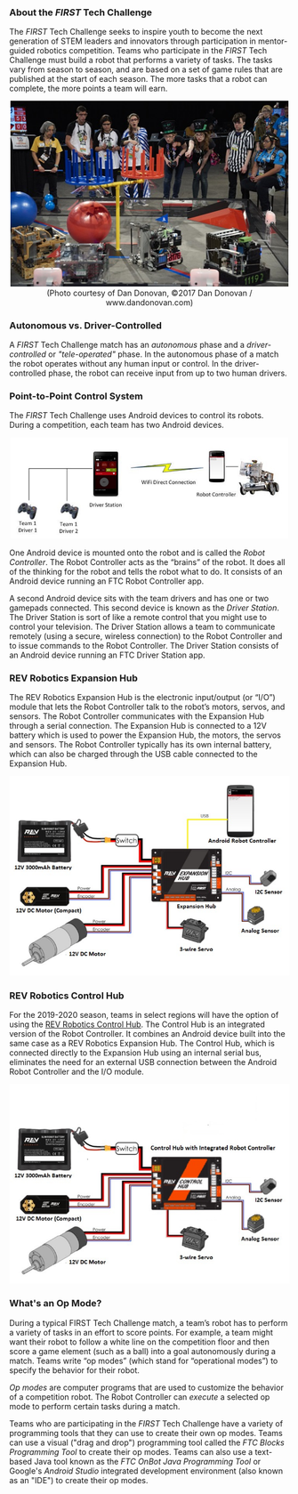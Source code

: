 ### About the _FIRST_ Tech Challenge
The _FIRST_ Tech Challenge seeks to inspire youth to become the next generation of STEM leaders and innovators through participation in mentor-guided robotics competition.  Teams who participate in the _FIRST_ Tech Challenge must build a robot that performs a variety of tasks.  The tasks vary from season to season, and are based on a set of game rules that are published at the start of each season. The more tasks that a robot can complete, the more points a team will earn.

<p align="center"><img src="https://github.com/FIRST-Tech-Challenge/WikiSupport/blob/master/ftc_app/images/HoustonMatchPlay.jpg" width="500"><br/>(Photo courtesy of Dan Donovan, ©2017 Dan Donovan / www.dandonovan.com)<p>


### Autonomous vs. Driver-Controlled
A _FIRST_ Tech Challenge match has an _autonomous_ phase and a _driver-controlled_ or _"tele-operated"_ phase.  In the autonomous phase of a match the robot operates without any human input or control.  In the driver-controlled phase, the robot can receive input from up to two human drivers.

### Point-to-Point Control System
The _FIRST_ Tech Challenge uses Android devices to control its robots.  During a competition, each team has two Android devices.  

<p align="center"><img src="https://github.com/FIRST-Tech-Challenge/WikiSupport/blob/master/ftc_app/images/PointToPointControl.jpg" width="500"><p>

One Android device is mounted onto the robot and is called the _Robot Controller_.  The Robot Controller acts as the “brains” of the robot.  It does all of the thinking for the robot and tells the robot what to do. It consists of an Android device running an FTC Robot Controller app.

A second Android device sits with the team drivers and has one or two gamepads connected.  This second device is known as the _Driver Station_.  The Driver Station is sort of like a remote control that you might use to control your television.  The Driver Station allows a team to communicate remotely (using a secure, wireless connection) to the Robot Controller and to issue commands to the Robot Controller.  The Driver Station  consists of an Android device running an FTC Driver Station app.

### REV Robotics Expansion Hub
The REV Robotics Expansion Hub is the electronic input/output (or “I/O”) module that lets the Robot Controller talk to the robot’s motors, servos, and sensors.  The Robot Controller communicates with the Expansion Hub through a serial connection.  The Expansion Hub is connected to a 12V battery which is used to power the Expansion Hub, the motors, the servos and sensors.  The Robot Controller typically has its own internal battery, which can also be charged through the USB cable connected to the Expansion Hub.

<p align="center"><img src="https://github.com/FIRST-Tech-Challenge/WikiSupport/blob/master/ftc_app/images/REVExpansionHubLayout.jpg" width="600"><p>

### REV Robotics Control Hub
For the 2019-2020 season, teams in select regions will have the option of using the [REV Robotics Control Hub](http://www.revrobotics.com/rev-31-1152/).  The Control Hub is an integrated version of the Robot Controller.  It combines an Android device built into the same case as a REV Robotics Expansion Hub.  The Control Hub, which is connected directly to the Expansion Hub using an internal serial bus, eliminates the need for an external USB connection between the Android Robot Controller and the I/O module.

<p align="center"><img src="https://github.com/FIRST-Tech-Challenge/WikiSupport/blob/master/ftc_app/images/REVControlHubLayout.jpg" width="600"><p>

### What's an Op Mode?

During a typical FIRST Tech Challenge match, a team’s robot has to perform a variety of tasks in an effort to score points.  For example, a team might want their robot to follow a white line on the competition floor and then score a game element (such as a ball) into a goal autonomously during a match. Teams write “op modes” (which stand for “operational modes”) to specify the behavior for their robot.

_Op modes_ are computer programs that are used to customize the behavior of a competition robot.  The Robot Controller can _execute_ a selected op mode to perform certain tasks during a match.

Teams who are participating in the _FIRST_ Tech Challenge have a variety of programming tools that they can use to create their own op modes.  Teams can use a visual ("drag and drop") programming tool called the _FTC Blocks Programming Tool_ to create their op modes.  Teams can also use a text-based Java tool known as the _FTC OnBot Java Programming Tool_ or Google's _Android Studio_ integrated development environment (also known as an "IDE") to create their op modes. 